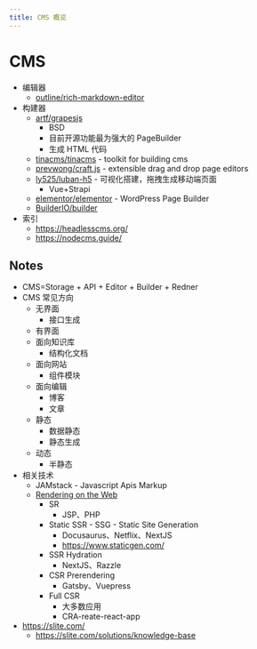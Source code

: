 ```yaml
---
title: CMS 概览
---
```


# CMS

- 编辑器
  - [outline/rich-markdown-editor](https://github.com/outline/rich-markdown-editor)
- 构建器
  - [artf/grapesjs](https://github.com/artf/grapesjs)
    - BSD
    - 目前开源功能最为强大的 PageBuilder
    - 生成 HTML 代码
  - [tinacms/tinacms](https://github.com/tinacms/tinacms) - toolkit for building cms
  - [prevwong/craft.js](https://github.com/prevwong/craft.js) - extensible drag and drop page editors
  - [ly525/luban-h5](https://github.com/ly525/luban-h5) - 可视化搭建，拖拽生成移动端页面
    - Vue+Strapi
  - [elementor/elementor](https://github.com/elementor/elementor) - WordPress Page Builder
  - [BuilderIO/builder](https://github.com/BuilderIO/builder)
- 索引
  - https://headlesscms.org/
  - https://nodecms.guide/

## Notes

- CMS=Storage + API + Editor + Builder + Redner
- CMS 常见方向
  - 无界面
    - 接口生成
  - 有界面
  - 面向知识库
    - 结构化文档
  - 面向网站
    - 组件模块
  - 面向编辑
    - 博客
    - 文章
  - 静态
    - 数据静态
    - 静态生成
  - 动态
    - 半静态
- 相关技术
  - JAMstack - Javascript Apis Markup
  - [Rendering on the Web](https://developers.google.com/web/updates/2019/02/rendering-on-the-web)
    - SR
      - JSP、PHP
    - Static SSR - SSG - Static Site Generation
      - Docusaurus、Netflix、NextJS
      - https://www.staticgen.com/
    - SSR Hydration
      - NextJS、Razzle
    - CSR Prerendering
      - Gatsby、Vuepress
    - Full CSR
      - 大多数应用
      - CRA-reate-react-app
- https://slite.com/
  - https://slite.com/solutions/knowledge-base
